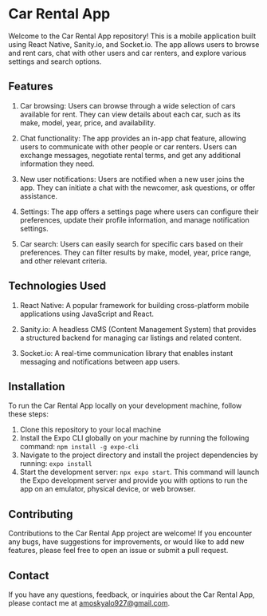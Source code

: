 # Car Rental App

Welcome to the Car Rental App repository! This is a mobile application built using React Native, Sanity.io, and Socket.io. The app allows users to browse and rent cars, chat with other users and car renters, and explore various settings and search options.

## Features

  1. Car browsing: Users can browse through a wide selection of cars available for rent. They can view details about each car, such as its make, model, year, price, and availability.

  2. Chat functionality: The app provides an in-app chat feature, allowing users to communicate with other people or car renters. Users can exchange messages, negotiate rental terms, and get any additional information they need.

  3. New user notifications: Users are notified when a new user joins the app. They can initiate a chat with the newcomer, ask questions, or offer assistance.

  4. Settings: The app offers a settings page where users can configure their preferences, update their profile information, and manage notification settings.

  5. Car search: Users can easily search for specific cars based on their preferences. They can filter results by make, model, year, price range, and other relevant criteria.

## Technologies Used

  1. React Native: A popular framework for building cross-platform mobile applications using JavaScript and React.

  2. Sanity.io: A headless CMS (Content Management System) that provides a structured backend for managing car listings and related content.

  3. Socket.io: A real-time communication library that enables instant messaging and notifications between app users.

## Installation

To run the Car Rental App locally on your development machine, follow these steps:

  1. Clone this repository to your local machine
  2. Install the Expo CLI globally on your machine by running the following command: `npm install -g expo-cli`
  3. Navigate to the project directory and install the project dependencies by running: `expo install`
  4. Start the development server: `npx expo start`. This command will launch the Expo development server and provide you with options to run the app on an emulator, physical device, or web browser.

## Contributing

Contributions to the Car Rental App project are welcome! If you encounter any bugs, have suggestions for improvements, or would like to add new features, please feel free to open an issue or submit a pull request.

## Contact
If you have any questions, feedback, or inquiries about the Car Rental App, please contact me at amoskyalo927@gmail.com.

